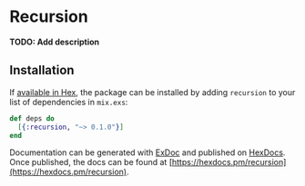 # Recursion

**TODO: Add description**

## Installation

If [available in Hex](https://hex.pm/docs/publish), the package can be installed
by adding `recursion` to your list of dependencies in `mix.exs`:

```elixir
def deps do
  [{:recursion, "~> 0.1.0"}]
end
```

Documentation can be generated with [ExDoc](https://github.com/elixir-lang/ex_doc)
and published on [HexDocs](https://hexdocs.pm). Once published, the docs can
be found at [https://hexdocs.pm/recursion](https://hexdocs.pm/recursion).

